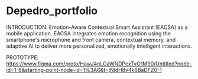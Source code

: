 # Depedro_portfolio

INTRODUCTION: Emotion-Aware Contextual Smart Assistant (EACSA) as a mobile application. EACSA integrates emotion recognition using the smartphone's microphone and front camera, contextual memory, and adaptive AI to deliver more personalized, emotionally intelligent interactions.

PROTOTYPE: https://www.figma.com/proto/HawJ4nLGaWNDPcxTvO1M90/Untitled?node-id=1-6&starting-point-node-id=1%3A6&t=jNldH8v4k6BaDFZ0-1
